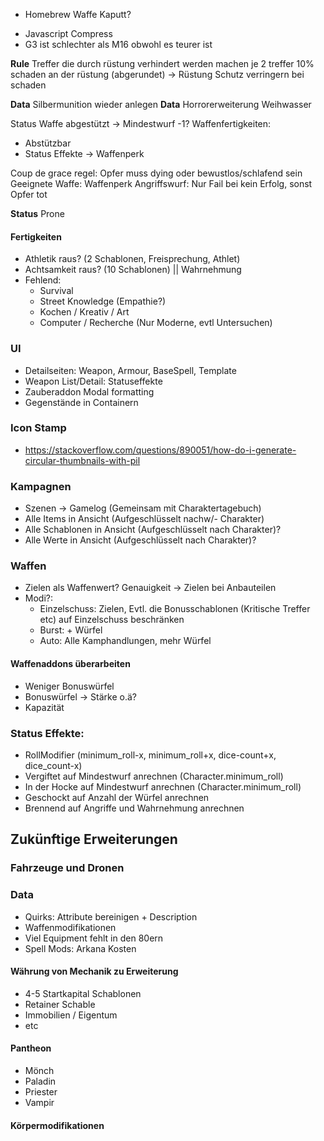 * Homebrew Waffe Kaputt?
- Javascript Compress
- G3 ist schlechter als M16 obwohl es teurer ist

**Rule** Treffer die durch rüstung verhindert werden machen je 2 treffer 10% schaden an der rüstung (abgerundet) -> Rüstung Schutz verringern bei schaden

**Data** Silbermunition wieder anlegen
**Data** Horrorerweiterung Weihwasser

Status Waffe abgestützt -> Mindestwurf -1?
  Waffenfertigkeiten:
   - Abstützbar
   - Status Effekte -> Waffenperk


Coup de grace regel: 
  Opfer muss dying oder bewustlos/schlafend sein
  Geeignete Waffe: Waffenperk
  Angriffswurf: Nur Fail bei kein Erfolg, sonst Opfer tot

**Status** Prone

#### Fertigkeiten

- Athletik raus? (2 Schablonen, Freisprechung, Athlet)
- Achtsamkeit raus? (10 Schablonen) || Wahrnehmung
- Fehlend:
   - Survival
   - Street Knowledge (Empathie?)
   - Kochen / Kreativ / Art
   - Computer / Recherche (Nur Moderne, evtl Untersuchen)


### UI

- Detailseiten: Weapon, Armour, BaseSpell, Template
- Weapon List/Detail: Statuseffekte
- Zauberaddon Modal formatting
- Gegenstände in Containern

### Icon Stamp

- https://stackoverflow.com/questions/890051/how-do-i-generate-circular-thumbnails-with-pil

### Kampagnen

- Szenen -> Gamelog (Gemeinsam mit Charaktertagebuch)
- Alle Items in Ansicht (Aufgeschlüsselt nachw/- Charakter)
- Alle Schablonen in Ansicht (Aufgeschlüsselt nach Charakter)?
- Alle Werte in Ansicht (Aufgeschlüsselt nach Charakter)?

### Waffen

- Zielen als Waffenwert? Genauigkeit -> Zielen bei Anbauteilen
- Modi?:
  - Einzelschuss: Zielen, Evtl. die Bonusschablonen (Kritische Treffer etc) auf Einzelschuss beschränken
  - Burst: + Würfel
  - Auto: Alle Kamphandlungen, mehr Würfel

#### Waffenaddons überarbeiten

- Weniger Bonuswürfel
- Bonuswürfel -> Stärke o.ä?
- Kapazität

### Status Effekte:
- RollModifier (minimum_roll-x, minimum_roll+x, dice-count+x, dice_count-x)
- Vergiftet auf Mindestwurf anrechnen (Character.minimum_roll)
- In der Hocke auf Mindestwurf anrechnen (Character.minimum_roll)
- Geschockt auf Anzahl der Würfel anrechnen
- Brennend auf Angriffe und Wahrnehmung anrechnen

## Zukünftige Erweiterungen

### Fahrzeuge und Dronen

### Data

- Quirks: Attribute bereinigen + Description
- Waffenmodifikationen
- Viel Equipment fehlt in den 80ern
- Spell Mods: Arkana Kosten


#### Währung von Mechanik zu Erweiterung

- 4-5 Startkapital Schablonen
- Retainer Schable
- Immobilien / Eigentum
- etc

#### Pantheon

- Mönch
- Paladin
- Priester
- Vampir

#### Körpermodifikationen
